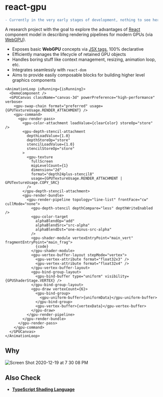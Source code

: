 # react-gpu

```diff
- Currently in the very early stages of development, nothing to see here basically :) Subscribe!
```

A research project with the goal to explore the advantages of [React](https://reactjs.org/) component
model in describing rendering pipelines for modern GPUs (via [WebGPU](https://gpuweb.github.io/gpuweb/)).

- Exposes basic **WebGPU** concepts via [JSX tags](https://reactjs.org/docs/introducing-jsx.html), 100% declarative
- Efficiently manages the lifecycle of retained GPU objects
- Handles boring stuff like context management, resizing, animation loop, etc.
- Integrates seamlessly with `react-dom`
- Aims to provide easily composable blocks for building higher level graphics components

```tsx
<AnimationLoop isRunning={isRunning}>
  <DemoComponent />
  <GPUCanvas className="canvas-3d" powerPreference="high-performance" verbose>
    <gpu-swap-chain format="preferred" usage={GPUTextureUsage.RENDER_ATTACHMENT} />
    <gpu-command>
      <gpu-render-pass>
        <gpu-color-attachment loadValue={clearColor} storeOp="store" />
        <gpu-depth-stencil-attachment
          depthLoadValue={1.0}
          depthStoreOp="store"
          stencilLoadValue={1.0}
          stencilStoreOp="store"
        >
          <gpu-texture
            fullScreen
            mipLevelCount={1}
            dimension="2d"
            format="depth24plus-stencil8"
            usage={GPUTextureUsage.RENDER_ATTACHMENT | GPUTextureUsage.COPY_SRC}
          />
        </gpu-depth-stencil-attachment>
        <gpu-render-bundle>
          <gpu-render-pipeline topology="line-list" frontFace="cw" cullMode="none">
            <gpu-depth-stencil depthCompare="less" depthWriteEnabled />
            <gpu-color-target
              alphaBlendOp="add"
              alphaBlendSrc="src-alpha"
              alphaBlendDst="one-minus-src-alpha"
            />
            <gpu-shader-module vertexEntryPoint="main_vert" fragmentEntryPoint="main_frag">
              {code}
            </gpu-shader-module>
            <gpu-vertex-buffer-layout stepMode="vertex">
              <gpu-vertex-attribute format="float32x3" />
              <gpu-vertex-attribute format="float32x4" />
            </gpu-vertex-buffer-layout>
            <gpu-bind-group-layout>
              <gpu-bind-buffer type="uniform" visibility={GPUShaderStage.VERTEX} />
            </gpu-bind-group-layout>
            <gpu-draw vertexCount={6}>
              <gpu-bind-group>
                <gpu-uniform-buffer>{uniformData}</gpu-uniform-buffer>
              </gpu-bind-group>
              <gpu-vertex-buffer>{vertexData}</gpu-vertex-buffer>
            </gpu-draw>
          </gpu-render-pipeline>
        </gpu-render-bundle>
      </gpu-render-pass>
    </gpu-command>
  </GPUCanvas>
</AnimationLoop>
```

## Why

![Screen Shot 2020-12-19 at 7 30 08 PM](https://user-images.githubusercontent.com/1707/102694248-d12a3600-4230-11eb-9223-89e9dcc1e596.jpg)

## Also Check

- **[TypeScript Shading Language](https://github.com/xpl/tssl)**
